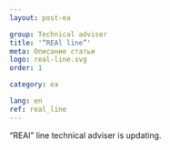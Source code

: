 ```yaml
---
layout: post-ea

group: Technical adviser
title: '“REAl line”'
meta: Описание статьи
logo: real-line.svg
order: 1

category: ea

lang: en
ref: real_line
---
```


“REAl” line technical adviser is updating.
